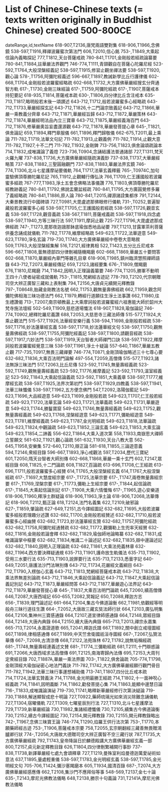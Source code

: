 # List of Chinese-Chinese texts (= texts written originally in Buddhist Chinese) created 500-800CE
dateRange,id,textName
618-907,T2136,唐梵兩語雙對集
618-906,T1966,念佛鏡
538-597,T1916,釋禪波羅蜜次第法門
606,T2010,信心銘
753-,T1849,大乘起信論內義略探記
777,T1812,天台菩薩戒疏
780-841,T1701,金剛般若經疏論纂要
780-841,T1884,註華嚴法界觀門
746-774,T1111,青頸觀自在菩薩心陀羅尼經
523-592,T1764,大般涅槃經義記
538-597,T1915,修習止觀坐禪法要
538-597,T1920,觀心論
578-,T1756,阿彌陀經義述
596-667,T1897,教誡新學比丘行護律儀
602-668,T1704,金剛般若波羅蜜經略疏
602-668,T1732,大方廣佛華嚴經搜玄分齊通智方軌
617-,T1730,金剛三昧經論
617-,T1759,阿彌陀經疏
617-,T1907,菩薩戒本持犯要記
618-935,T1814,菩薩戒本疏
630-,T1806,四分律比丘含注戒本
635-713,T1817,略明般若末後一頌讃述
643-712,T1712,般若波羅蜜多心經略疏
643-712,T1733,華嚴經探玄記
643-712,T1826,十二門論宗致義記
643-712,T1866,華嚴一乘教義分齊章
643-712,T1871,華嚴經旨歸
643-712,T1872,華嚴策林
643-712,T1874,華嚴經明法品內立三寶章
643-712,T1875,華嚴經義海百門
643-712,T1876,修華嚴奧旨妄盡還源觀
643-712,T1878,華嚴發菩提心章
645-,T1821,俱舍論記
659,T1894,釋門章服儀
661,T1896,釋門歸敬儀
662-675,T2011,最上乘論
711-782,T1719,法華文句記
711-782,T1913,止觀義例
711-782,T1914,止觀大意
711-782,T1927,十不二門
711-782,T1932,金剛錍
713-756,T1823,俱舍論頌疏論本
714,T1832,成唯識論了義燈
723-736,T0904,念誦結護法普通諸部
727,T1311,梵天火羅九曜
737-838,T1736,大方廣佛華嚴經隨疏演義鈔
737-838,T1737,大華嚴經略策
737-838,T1882,三聖圓融觀門
737-838,T1883,華嚴法界玄鏡
746-774,T1306,北斗七星護摩祕要儀軌
764,T1717,法華玄義釋籤
765-,T0974C,加句靈驗佛頂尊勝陀羅尼記
765,T1912,止觀輔行傳弘決
766,T1709,仁王護國般若波羅蜜多經疏
767-777,T1983,淨土五會念佛略法事儀讚
776,T1803,佛頂尊勝陀羅尼經教跡義記
780-841,T1792,佛說盂蘭盆經疏
780-841,T1795,大方廣圓覺修多羅了義經略疏
780-841,T1886,原人論
780-841,T2015,禪源諸詮集都序
791,T2144,大秦景教流行中國碑頌
727,T0981,大毘盧遮那佛眼修行儀軌
731-,T0252,普遍智藏般若波羅蜜多心經
538-597,T1705,仁王護國般若經疏
538-597,T1726,觀音玄義
538-597,T1728,觀音義疏
538-567,T1811,菩薩戒義疏
538-597,T1918,四念處
538-597,T1940,方等三昧行法
597,T1911,摩訶止觀
725-727,T1796,大毘盧遮那成佛經疏
747-,T1273,毘那夜迦誐那鉢底瑜伽悉地品祕要
797,T1213,甘露軍茶利菩薩供養念誦成就儀軌
711-782,T1778,維摩經略疏
549-623,T1722,法華遊意
549-623,T1780,淨名玄論
719-730,T1740,大方廣佛華嚴經中卷卷大意略敘
509,T1763,大般涅槃經集解
516,T2121,經律異相
522,T1423,五分比丘尼戒本
596-667,T1808,曇無德部四分律刪補隨機羯磨
602-668,T1869,華嚴五十要問答
602-668,T1870,華嚴經內章門等雜孔目章
618-906,T1985,鎮州臨濟慧照禪師語錄
643-712,T2073,華嚴經傳記
659,T2123,諸經要集
676-,T1809,僧羯磨
676,T1810,尼羯磨
714,T1842,因明入正理論義纂要
746-774,T1205,勝軍不動明王四十八使者祕密成就儀軌
753-,T1815,梵網經古迹記
778-793,T2120,代宗朝贈司空大辨正廣智三藏和上表制集
794,T2156,大唐貞元續開元釋教錄
797-,T0864B,胎藏金剛教法名號
662,T1753,觀無量壽佛經疏
662,T1959,觀念阿彌陀佛相海三昧功德法門
662,T1979,轉經行道願往生淨土法事讚
662,T1980,往生禮讚偈
713-,T2007,南宗頓教最上大乘摩訶般若波羅蜜經六祖惠能大師於韶州大梵寺施法壇經
502-549,T1909,慈悲道場懺法
618-907,T1828,瑜伽論記
746-774,T0902,總釋陀羅尼義讚
688,T2053,大慈恩寺三藏法師傳
515-577,T1924,大乘止觀法門
515-577,T1926,法華經安樂行義
538-594,T1698,金剛般若經疏
538-597,T1716,妙法蓮華經玄義
538-597,T1718,妙法蓮華經文句
538-597,T1750,觀無量壽佛經疏
538-597,T1755,阿彌陀經義記
538-597,T1800,請觀音經疏
538-597,T1917,六妙法門
538-597,T1919,天台智者大師禪門口訣
538-597,T1922,釋摩訶般若波羅蜜經覺意三昧
538-597,T1961,淨土十疑論
557-640,T1867,華嚴五教止觀
717-735,T0917,無畏三藏禪要
746-774,T0871,金剛頂瑜伽略述三十七尊心要
632-682,T1836,大乘百法明門論解
497-554,T2059,高僧傳
515-577,T1923,諸法無諍三昧法門
517,T2063,比丘尼傳
523-592,T1745,無量壽經義疏
523-592,T1749,觀無量壽經義疏
523-592,T1776,維摩義記
523-592,T1793,溫室經義記
523-592,T1843,大乘起信論義疏
523-592,T1851,大乘義章
538-597,T1777,維摩經玄疏
538-597,T1925,法界次第初門
538-597,T1929,四教義
538-597,T1941,法華三昧懺儀
538-597,T1962,五方便念佛門
547,T2092,洛陽伽藍記
549-623,T1696,大品經遊意
549-623,T1699,金剛般若疏
549-623,T1707,仁王般若經疏
549-923,T1720,法華玄論
549-623,T1721,法華義疏
549-623,T1731,華嚴遊意
549-623,T1744,勝鬘寶窟
549-623,T1746,無量壽經義疏
549-623,T1752,觀無量壽經義疏
549-623,T1768,涅槃經遊意
549-623,T1771,彌勒經遊意
549-623,T1781,維摩經義疏
549-623,T1787,金光明經疏
549-623,T1818,法華論疏
549-623,T1824,中觀論疏
549-623,T1852,三論玄義
549-623,T1853,大乘玄論
549-623,T1854,二諦義
556-622,T1864,大乘入道次第
558,T1933,南嶽思大禪師立誓願文
561-632,T1921,觀心論疏
561-632,T1930,天台八教大意
562-645,T1958,安樂集
572-640,T2110,辯正論
581-618,T1855,三論遊意義
594,T2146,衆經目錄
596-667,T1893,淨心戒觀法
597,T2034,歷代三寶紀
601,T2050,隋天台智者大師別傳
602-668,T1868,華嚴一乘十玄門
602,T2147,眾經目錄
608,T1825,十二門論疏
608,T1827,百論疏
613-696,T1708,仁王經疏
613-696,T1711,般若波羅蜜多心經賛
614,T1765,大般涅槃經玄義
614,T1767,大般涅槃經疏
617-,T1697,大慧度經宗要
617-,T1725,法華宗要
617-,T1747,兩卷無量壽經宗要
617-,T1769,涅槃宗要
617-,T1773,彌勒上生經宗要
617-,T1844,起信論疏
617-,T1845,大乘起信論別記
617-,T1908,大乘六情懺悔
617-,T1965,遊心安樂道
618-906,T1960,釋淨土群疑論
618-906,T1963,淨土論
618-906,T2068,法華傳記
618-906,T2112,甄正論
618,T2124,法門名義集
622,T2109,破邪論
627-,T1859,肇論疏
627-649,T2151,古今譯經圖記
632-682,T1695,大般若波羅蜜多經般若理趣分述讚
632-682,T1700,金剛般若經賛述
632-682,T1710,般若波羅蜜多心經幽賛
632-682,T1723,妙法蓮華經玄贊
632-682,T1757,阿彌陀經疏
632-682,T1758,阿彌陀經通賛疏
632-682,T1772,觀彌勒上生兜率天經賛
632-682,T1816,金剛般若論會釋
632-682,T1829,瑜伽師地論略纂
632-682,T1831,成唯識論掌中樞要
632-682,T1834,唯識二十論述記
632-682,T1835,辯中邊論述記
632-682,T1840,因明入正理論疏
632-682,T1861,大乘法苑義林章
632-682,T1964,西方要決釋疑通規
635-713,T1901,護命放生軌儀法
635-713,T1902,受用三水要行法
635-713,T1903,說罪要行法
635-713,T2133,悉曇字記
640-649,T2051,唐護法沙門法琳別傳
643-712,T1734,花嚴經文義綱目
643-712,T1790,入楞伽心玄義
643-712,T1813,梵網經菩薩戒本疏
643-712,T1838,大乘法界無差別論疏
643-712,T1846,大乘起信論義記
643-712,T1847,大乘起信論義記別記
643-712,T1873,華嚴經問答
643-712,T1877,華嚴遊心法界記
643-712,T1879,華嚴發菩提心章
645-,T1837,大乘百法明門論疏
645,T2060,續高僧傳
646,T2087,大唐西域記
650-655,T2082,冥報記
650,T2088,釋迦方志
656-,T1839,理門論述記
661-664,T2104,集古今佛道論衡
662,T1981,依觀經等明般舟三昧行道往生讚
664-,T2052,大唐故三藏玄奘法師行狀
664,T2103,廣弘明集
664,T2106,集神州三寶感通錄
664,T2107,道宣律師感通錄
664,T2148,眾經目錄
664,T2149,大唐內典錄
664,T2150,續大唐內典錄
665-713,T2013,禪宗永嘉集
665-713,T2014,永嘉證道歌
665,T2041,釋迦氏譜
667,T1892,關中創立戒壇圖經
667,T1898,律相感通傳
667,T1899,中天竺舍衛國祇洹寺圖經
667-,T2067,弘贊法華傳
667-,T2098,古清涼傳
668,T2122,法苑珠林
672,T1782,說無垢稱經疏
681-,T1748,無量壽經連義述文賛
681-,T1774,三彌勒經疏
681,T2111,十門辯惑論
691,T2066,大唐西域求法高僧傳
691,T2125,南海寄歸內法傳
695,T2153,大周刊定衆經目錄
702,T1887A,華嚴一乘法界圖
703-,T1822,俱舍論疏
705-774,T1798,金剛頂經大瑜伽祕密心地法門義訣
711-782,T1742,大方廣佛華嚴經願行觀門骨目
711-782,T1942,法華三昧行事運想補助儀
713-741,T1807,四分比丘戒本疏
714,T1724,法華玄贊義決
714,T1788,金光明最勝王經疏
714,T1802,十一面神呪心經義疏
714,T1841,因明義斷
714,T1862,勸發菩提心集
714,T1863,能顯中邊慧日論
716-,T1833,成唯識論演祕
719-730,T1741,略釋新華嚴經修行次第決疑論
719-730,T1888,解迷顯智成悲十明論
727,T0922,藥師琉璃光如來消災除難念誦儀軌
727,T1304,宿曜儀軌
727,T1309,七曜星辰別行法
727,T1310,北斗七星護摩法
729,T1739,新華嚴經論
730,T1982,集諸經禮懺儀
730,T2105,續集古今佛道論衡
730,T2152,續古今譯經圖記
730,T2154,開元釋教錄
730,T2155,開元釋教錄略出
742-,T1967,念佛三昧寶王論
746-774,T1290,焰羅王供行法次第
753-,T1770,本願藥師經古迹
753-,T1906,菩薩戒本宗要
758,T2055,玄宗朝翻經三藏善無畏贈鴻臚卿行狀
774-,T2056,大唐故大德贈司空大辨正廣智不空三藏行狀
787,T1735,大方廣佛華嚴經疏
792,T1743,皇帝降誕日於麟德殿講大方廣佛華嚴經玄義一部
800,T2157,貞元新定釋教目錄
626,T1804,四分律刪繁補闕行事鈔
737-838,T1738,新譯華嚴經七處九會頌釋章
727,T1219,曼殊室利焰曼德迦萬愛祕術如意法
637,T1895,量處輕重儀
538-597,T1783,金光明經玄義
538-597,T1785,金光明經文句
705-706,T1424,彌沙塞羯磨本
605,T1934,國清百錄
687-,T2074,大方廣佛華嚴經感應傳
662,T2108,集沙門不應拜俗等事
548-569,T2137,金七十論
635-,T2143,摩尼光佛教法儀略
648,T2138,勝宗十句義論
731,T2141A,摩尼光佛教法儀略
